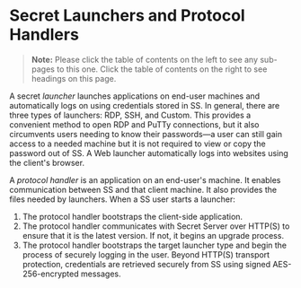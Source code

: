 [title]: # (Secret Launchers and Protocol Handlers)
[tags]: # (Launcher, protocol handler)
[priority]: # (1000)

# Secret Launchers and Protocol Handlers

> **Note:** Please click the table of contents on the left to see any sub-pages to this one. Click the table of contents on the right to see headings on this page.

A secret _launcher_ launches applications on end-user machines and automatically logs on using credentials stored in SS.  In general, there are three types of launchers: RDP, SSH, and Custom. This provides a convenient method to open RDP and PuTTy connections, but it also circumvents users needing to know their passwords—a user can still gain access to a needed machine but it is not required to view or copy the password out of SS. A Web launcher automatically logs into websites using the client's browser.

A *protocol handler* is an application on an end-user's machine. It enables communication between SS and that client machine. It also provides the files needed by launchers. When a SS user starts a launcher:

1. The protocol handler bootstraps the client-side application. 
1. The protocol handler communicates with Secret Server over HTTP(S) to ensure that it is the latest version. If not, it begins an upgrade process. 
1. The protocol handler bootstraps the target launcher type and begin the process of securely logging in the user. Beyond HTTP(S) transport protection, credentials are retrieved securely from SS using signed AES-256-encrypted messages.

